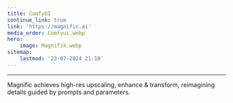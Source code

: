 ```yaml
---
title: ComfyUI
continue_link: true
link: 'https://magnific.ai'
media_order: Comfyui.webp
hero:
    image: Magnifik.webp
sitemap:
    lastmod: '23-07-2024 21:10'
---
```


---
Magnific achieves  high-res upscaling, enhance & transform, reimagining details guided by prompts and parameters.